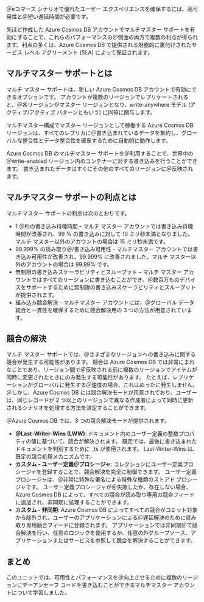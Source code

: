 ＠eコマース シナリオで優れたユーザー エクスペリエンスを確保するには、高可用性と＠短い遅延時間が必要です。

先ほど作成した Azure Cosmos DB アカウントでマルチマスター サポートを有効にすることで、これらのパフォーマンスの＠側面の両方で複数の利点が得られます。利点の多くは、Azure Cosmos DB で提供される財務的に裏付けされたサービス レベル アグリーメント (SLA) によって保証されます。

## <a name="what-is-multi-master-support"></a>マルチマスター サポートとは

マルチ マスター サポートは、新しい Azure Cosmos DB アカウントで有効にできるオプションです。 アカウントが複数のリージョンでレプリケートされると、＠各リージョンがマスター リージョンとなり、write-anywhere モデル (アクティブ/アクティブ パターンともいう) に同等に関与します。

マルチマスター構成でマスター リージョンとして稼働する Azure Cosmos DB リージョンは、すべてのレプリカに＠書き込まれているデータを集約し、グローバルな整合性とデータ整合性を確保するために自動的に動作します。

Azure Cosmos DB のマルチマスター サポートを＠利用することで、世界中の ＠write-enabled リージョン内のコンテナーに対する書き込みを行うことができます。 書き込まれたデータはすぐにその他のすべてのリージョンに＠反映されます。  

## <a name="what-are-the-benefits-of-multi-master-support"></a>マルチマスター サポートの利点とは

マルチマスター サポートの利点は次のとおりです。

* 1 ＠桁の書き込み待機時間 – マルチ マスター アカウントでは書き込み待機時間が改善され、99 % の書き込みに対して 10 ミリ秒未満となりました。マルチ マスター以外のアカウントの場合は 15 ミリ秒未満です。
* 99.999% の読み取り＠/書き込み可用性 - マルチマスター アカウントでは書き込み可用性が改善され、99.999% に改善されました。マルチ マスター以外のアカウントの場合は 99.99% です。
* 無制限の書き込みスケーラビリティとスループット – マルチ マスター アカウントではすべてのリージョンに書き込むことができ、＠数百万ものデバイスをサポートするために無制限の書き込みスケーラビリティとスループットが提供されます。
* 組み込み競合解決 - マルチマスター アカウントには、＠グローバル データ統合と一貫性を確保するために競合解決用の 3 つの方法が用意されています。 

## <a name="conflict-resolution"></a>競合の解決

マルチ マスター サポートでは、＠さまざまなリージョンへの書き込みに関する競合が発生する可能性があります。 競合は Azure Cosmos DB では非常にまれなことであり、リージョン間で＠反映される前に複数のリージョンでアイテムが同時に変更されたときにのみ発生する可能性があります。 たとえば、レプリケーションがグローバルに発生する＠速度の場合、これはめったに発生しません。 ＠しかし、Azure Cosmos DB には競合解決モードが用意されており、ユーザーは、同じレコードが 2 つ以上のリージョンで異なる作成者によって同時に更新されるシナリオを処理する方法を決定することができます。  

＠Azure Cosmos DB では、3 つの競合解決モードが提供されます。 
* **＠Last-Writer-Wins (LWW)**: ドキュメント内のユーザー定義の整数プロパティの値に基づいて、競合が解決されます。 既定では、最後に書き込まれたドキュメントを判別するために _ts が使用されます。 Last-Writer-Wins は、既定の競合処理メカニズムです。
* **カスタム - ユーザー定義＠プロシージャ**: コレクションにユーザー定義プロシージャを登録することで、競合解決を完全に制御できます。 ユーザー定義プロシージャは、＠非常に特殊な署名による特殊な種類のストアド プロシージャです。 ユーザー定義プロシージャが＠失敗したか、存在しない場合、Azure Cosmos DB によって、すべての競合が読み取り専用の競合フィードに追加され、非同期に処理することができます。  
* **カスタム - 非同期**: Azure Cosmos DB によってすべての競合がコミット対象から除外され、ユーザーのアプリケーションによる＠遅延解決のために読み取り専用競合フィードに登録されます。 アプリケーションでは非同期＠で競合解決を行い、任意のロジックを使用するか、任意の外グループソース、アプリケーションまたはサービスを参照して競合を解決することができます。

## <a name="summary"></a>まとめ

このユニットでは、可用性とパフォーマンスを＠向上させるために複数のリージョンにデーアンセーフ コードを書き込むことができるマルチマスター アカウントについて学習しました。